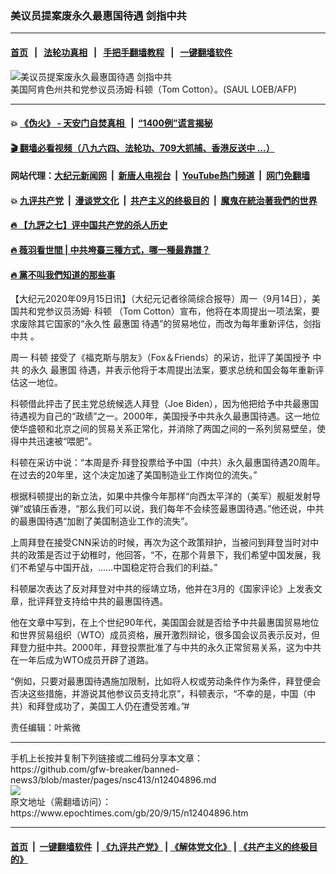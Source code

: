 ### 美议员提案废永久最惠国待遇 剑指中共
------------------------

#### [首页](https://github.com/gfw-breaker/banned-news3/blob/master/README.md) &nbsp;&nbsp;|&nbsp;&nbsp; [法轮功真相](https://github.com/begood0513/basic/blob/master/README.md)  &nbsp;&nbsp;|&nbsp;&nbsp; [手把手翻墙教程](https://github.com/gfw-breaker/guides/wiki)  &nbsp;&nbsp;|&nbsp;&nbsp; [一键翻墙软件](https://github.com/gfw-breaker/nogfw/blob/master/README.md)  



<div><img alt="美议员提案废永久最惠国待遇 剑指中共" class="attachment-djy_600_400 size-djy_600_400 wp-post-image" src="https://i.epochtimes.com/assets/uploads/2020/01/Sen-Tom-cotton-600x400.jpg"/>
<div class="caption">
 美国阿肯色州共和党参议员汤姆‧科顿（Tom Cotton）。(SAUL LOEB/AFP)
</div></div><hr/>

#### 💥 [《伪火》 - 天安门自焚真相 ](http://158.247.203.241:10000/videos/blog/weihuo.html)&nbsp; |&nbsp; [“1400例”谎言揭秘  ](http://158.247.203.241:10000/videos/blog/jiexi1400.html)

#### [ 🎬  翻墙必看视频（八九六四、法轮功、709大抓捕、香港反送中 ...）](https://github.com/gfw-breaker/links/blob/master/banned.md)

#### 网站代理：[大纪元新闻网](http://158.247.203.241:10080/gb/) &nbsp;|&nbsp; [新唐人电视台](http://158.247.203.241:8808/gb/)  &nbsp;|&nbsp; [YouTube热门频道](http://158.247.203.241/youtube.html) &nbsp;|&nbsp; [网门免翻墙](http://158.247.203.241:11000/show.aspx?name=ogHome)

#### 💥 [九评共产党](http://158.247.203.241:10000/videos/res/jiuping/)&nbsp; |&nbsp; [漫谈党文化](http://158.247.203.241:10000/videos/res/mtdwh/)&nbsp; |&nbsp; [共产主义的终极目的](http://158.247.203.241:10000/videos/res/zjmd/)&nbsp; |&nbsp; [魔鬼在統治著我們的世界](http://158.247.203.241:10000/videos/res/TheSpecter/)  

#### [ 🔥  【九評之七】评中国共产党的杀人历史](http://158.247.203.241:10000/videos/news/../res/jiuping/index.html)

#### [ 🔥  薇羽看世間 | 中共垮臺三種方式，哪一種最靠譜？](http://158.247.203.241:10000/videos/news/weiyu01.html)

#### [ 🔥  黨不叫我們知道的那些事](http://158.247.203.241:10000/videos/news/truth02.html)

<div><p>
 【大纪元2020年09月15日讯】（大纪元记者徐简综合报导）周一（9月14日），美国共和党参议员汤姆‧
 <ok href="https://www.epochtimes.com/gb/tag/%E7%A7%91%E9%A1%BF.html">
  科顿
 </ok>
 （Tom Cotton）宣布，他将在本周提出一项法案，要求废除其它国家的“永久性
 <ok href="https://www.epochtimes.com/gb/tag/%E6%9C%80%E6%83%A0%E5%9B%BD.html">
  最惠国
 </ok>
 待遇”的贸易地位，而改为每年重新评估，剑指
 <ok href="https://www.epochtimes.com/gb/tag/%E4%B8%AD%E5%85%B1.html">
  中共
 </ok>
 。
</p>
<p>
 周一
 <ok href="https://www.epochtimes.com/gb/tag/%E7%A7%91%E9%A1%BF.html">
  科顿
 </ok>
 接受了《福克斯与朋友》（Fox＆Friends）的采访，批评了美国授予
 <ok href="https://www.epochtimes.com/gb/tag/%E4%B8%AD%E5%85%B1.html">
  中共
 </ok>
 的永久
 <ok href="https://www.epochtimes.com/gb/tag/%E6%9C%80%E6%83%A0%E5%9B%BD.html">
  最惠国
 </ok>
 待遇，并表示他将于本周提出法案，要求总统和国会每年重新评估这一地位。
</p>
<p>
 科顿借此抨击了民主党总统候选人拜登（Joe Biden），因为他把给予中共最惠国待遇视为自己的“政绩”之一。2000年，美国授予中共永久最惠国待遇。这一地位使华盛顿和北京之间的贸易关系正常化，并消除了两国之间的一系列贸易壁垒，使得中共迅速被“喂肥”。
</p>
<p>
 科顿在采访中说：“本周是乔‧拜登投票给予中国（中共）永久最惠国待遇20周年。在过去的20年里，这个决定加速了美国制造业工作岗位的流失。”
</p>
<p>
 根据科顿提出的新立法，如果中共像今年那样“向西太平洋的（美军）舰艇发射导弹”或镇压香港，“那么我们可以说，我们每年不会续签最惠国待遇。”他还说，中共的最惠国待遇“加剧了美国制造业工作的流失”。
</p>
<p>
 上周拜登在接受CNN采访的时候，再次为这个政策辩护，当被问到拜登当时对中共的政策是否过于幼稚时，他回答，“不，在那个背景下，我们希望中国发展，我们不希望与中国开战，……中国稳定符合我们的利益。”
</p>
<p>
 科顿屡次表达了反对拜登对中共的绥靖立场，他并在3月的《国家评论》上发表文章，批评拜登支持给中共的最惠国待遇。
</p>
<p>
 他在文章中写到，在上个世纪90年代，美国国会就是否给予中共最惠国贸易地位和世界贸易组织（WTO）成员资格，展开激烈辩论，很多国会议员表示反对，但拜登力挺中共。2000年，拜登投票批准了与中共的永久正常贸易关系，这为中共在一年后成为WTO成员开辟了道路。
</p>
<p>
 “例如，只要对最惠国待遇施加限制，比如将人权或劳动条件作为条件，拜登便会否决这些措施，并游说其他参议员支持北京”，科顿表示，“不幸的是，中国（中共）和拜登成功了，美国工人仍在遭受苦难。”#
</p>
<p>
 责任编辑：叶紫微
</p>
</div>
<hr/>
手机上长按并复制下列链接或二维码分享本文章：<br/>
https://github.com/gfw-breaker/banned-news3/blob/master/pages/nsc413/n12404896.md <br/>
<a href='https://github.com/gfw-breaker/banned-news3/blob/master/pages/nsc413/n12404896.md'><img src='https://github.com/gfw-breaker/banned-news3/blob/master/pages/nsc413/n12404896.md.png'/></a> <br/>
原文地址（需翻墙访问）：https://www.epochtimes.com/gb/20/9/15/n12404896.htm


------------------------
#### [首页](https://github.com/gfw-breaker/banned-news3/blob/master/README.md) &nbsp;|&nbsp; [一键翻墙软件](https://github.com/gfw-breaker/nogfw/blob/master/README.md) &nbsp;| [《九评共产党》](https://github.com/gfw-breaker/9ping.md/blob/master/README.md#九评之一评共产党是什么) | [《解体党文化》](https://github.com/gfw-breaker/jtdwh.md/blob/master/README.md) | [《共产主义的终极目的》](https://github.com/gfw-breaker/gczydzjmd.md/blob/master/README.md)


<img src='http://gfw-breaker.win/banned-news3/pages/nsc413/n12404896.md' width='0px' height='0px'/>